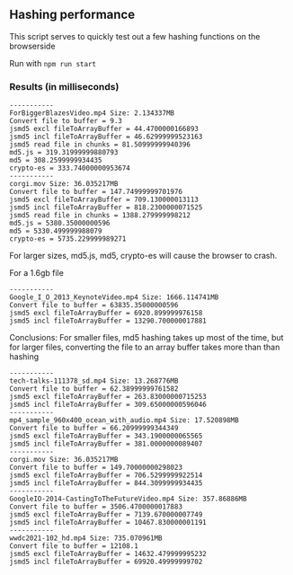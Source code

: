 ## Hashing performance

This script serves to quickly test out a few hashing functions on the browserside

Run with `npm run start`


### Results (in milliseconds)
```
-----------
ForBiggerBlazesVideo.mp4 Size: 2.134337MB
Convert file to buffer = 9.3
jsmd5 excl fileToArrayBuffer = 44.4700000166893
jsmd5 incl fileToArrayBuffer = 46.62999999523163
jsmd5 read file in chunks = 81.50999999940396
md5.js = 319.31999999880793
md5 = 308.2599999934435
crypto-es = 333.74000000953674
-----------
corgi.mov Size: 36.035217MB
Convert file to buffer = 147.74999999701976
jsmd5 excl fileToArrayBuffer = 709.130000013113
jsmd5 incl fileToArrayBuffer = 818.2300000071525
jsmd5 read file in chunks = 1388.279999998212
md5.js = 5380.35000000596
md5 = 5330.499999988079
crypto-es = 5735.229999989271
```

For larger sizes, md5.js, md5, crypto-es will cause the browser to crash.

For a 1.6gb file
``` 
-----------
Google_I_O_2013_KeynoteVideo.mp4 Size: 1666.114741MB
Convert file to buffer = 63835.35000000596
jsmd5 excl fileToArrayBuffer = 6920.899999976158
jsmd5 incl fileToArrayBuffer = 13290.700000017881
```


Conclusions:
For smaller files, md5 hashing takes up most of the time, but for larger files, converting the file to an array buffer takes more than than hashing

```
-----------
tech-talks-111378_sd.mp4 Size: 13.268776MB
Convert file to buffer = 62.38999999761582
jsmd5 excl fileToArrayBuffer = 263.83000000715253
jsmd5 incl fileToArrayBuffer = 309.65000000596046
-----------
mp4_sample_960x400_ocean_with_audio.mp4 Size: 17.520898MB
Convert file to buffer = 66.20999999344349
jsmd5 excl fileToArrayBuffer = 343.1900000065565
jsmd5 incl fileToArrayBuffer = 381.0000000089407
-----------
corgi.mov Size: 36.035217MB
Convert file to buffer = 149.70000000298023
jsmd5 excl fileToArrayBuffer = 706.5299999922514
jsmd5 incl fileToArrayBuffer = 844.3099999934435
-----------
GoogleIO-2014-CastingToTheFutureVideo.mp4 Size: 357.86886MB
Convert file to buffer = 3506.4700000017883
jsmd5 excl fileToArrayBuffer = 7139.670000007749
jsmd5 incl fileToArrayBuffer = 10467.830000001191
-----------
wwdc2021-102_hd.mp4 Size: 735.070961MB
Convert file to buffer = 12108.1
jsmd5 excl fileToArrayBuffer = 14632.479999995232
jsmd5 incl fileToArrayBuffer = 69920.49999999702
```

